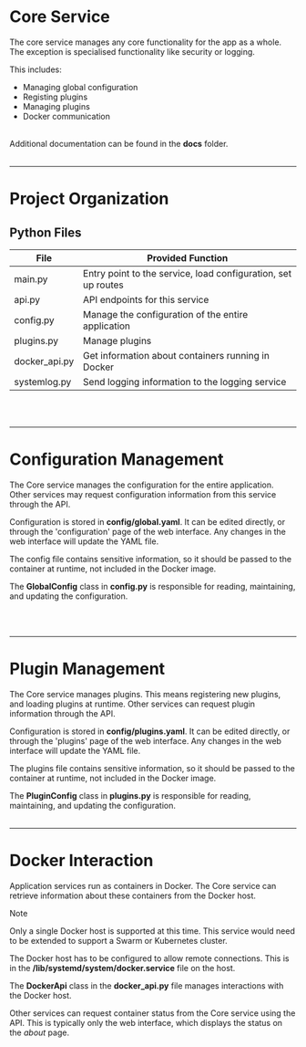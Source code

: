 # Core Service

The core service manages any core functionality for the app as a whole. The exception is specialised functionality like security or logging.

This includes:
* Managing global configuration
* Registing plugins
* Managing plugins
* Docker communication
</br></br>


Additional documentation can be found in the **docs** folder.
</br></br>


----
# Project Organization
## Python Files

| File          | Provided Function                                             |
| ------------- | ------------------------------------------------------------- |
| main.py       | Entry point to the service, load configuration, set up routes |
| api.py        | API endpoints for this service                                |
| config.py     | Manage the configuration of the entire application            |
| plugins.py    | Manage plugins                                                |
| docker_api.py | Get information about containers running in Docker            |
| systemlog.py  | Send logging information to the logging service               |
</br></br>



----
# Configuration Management

The Core service manages the configuration for the entire application. Other services may request configuration information from this service through the API.

Configuration is stored in **config/global.yaml**. It can be edited directly, or through the 'configuration' page of the web interface. Any changes in the web interface will update the YAML file.

The config file contains sensitive information, so it should be passed to the container at runtime, not included in the Docker image.

The **GlobalConfig** class in **config.py** is responsible for reading, maintaining, and updating the configuration.

</br></br>


----
# Plugin Management
The Core service manages plugins. This means registering new plugins, and loading plugins at runtime. Other services can request plugin information through the API.

Configuration is stored in **config/plugins.yaml**. It can be edited directly, or through the 'plugins' page of the web interface. Any changes in the web interface will update the YAML file.

The plugins file contains sensitive information, so it should be passed to the container at runtime, not included in the Docker image.

The **PluginConfig** class in **plugins.py** is responsible for reading, maintaining, and updating the configuration.
</br></br>


----
# Docker Interaction

Application services run as containers in Docker. The Core service can retrieve information about these containers from the Docker host.

> [!NOTE]  
> Only a single Docker host is supported at this time. This service would need to be extended to support a Swarm or Kubernetes cluster.

The Docker host has to be configured to allow remote connections. This is in the **/lib/systemd/system/docker.service** file on the host.

The **DockerApi** class in the **docker_api.py** file manages interactions with the Docker host.

Other services can request container status from the Core service using the API. This is typically only the web interface, which displays the status on the _about_ page.
</br></br>


